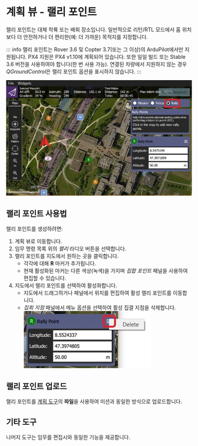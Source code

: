 # 계획 뷰 - 랠리 포인트

랠리 포인트는 대체 착륙 또는 배회 장소입니다. 일반적으로 리턴/RTL 모드에서 홈 위치보다 더 안전하거나 더 편리한(예: 더 가까운) 목적지를 지정합니다.

::: info
랠리 포인트는 Rover 3.6 및 Copter 3.7(또는 그 이상)의 ArduPilot에서만 지원됩니다. PX4 지원은 PX4 v1.10에 계획되어 있습니다. 또한 일일 빌드 또는 Stable 3.6 버전을 사용하여야 합니다(한 번 사용 가능). 연결된 차량에서 지원하지 않는 경우 *QGroundControl*은 랠리 포인트 옵션을 표시하지 않습니다.
:::

![랠리 포인트](../../../assets/plan/rally/rally_points_overview.jpg)

## 랠리 포인트 사용법

랠리 포인트를 생성하려면:

1. 계획 뷰로 이동합니다.
2. 임무 명령 목록 위의 _랠리_ 라디오 버튼을 선택합니다.
3. 랠리 포인트를 지도에서 원하는 곳을 클릭합니다.
   - 각각에 대해 **R** 마커가 추가됩니다.
   - 현재 활성화된 마커는 다른 색상(녹색)을 가지며 _집합 포인트_ 패널을 사용하여 편집할 수 있습니다.
4. 지도에서 랠리 포인트를 선택하여 활성화합니다.
   - 지도에서 드래그하거나 패널에서 위치를 편집하여 활성 랠리 포인트를 이동합니다.
   - _집회 지점_ 패널에서 메뉴 옵션을 선택하여 활성 집결 지점을 삭제합니다. ![랠리 포인트 삭제](../../../assets/plan/rally/rally_points_delete.jpg)

## 랠리 포인트 업로드

랠리 포인트를 [계획 도구](../plan_view/plan_view.md)의 **파일**을 사용하여 미션과 동일한 방식으로 업로드합니다.

## 기타 도구

나머지 도구는 임무를 편집시와 동일한 기능을 제공합니다.
